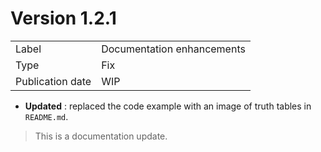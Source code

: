 # Version 1.2.1

|                  |                            |
|------------------|----------------------------|
| Label            | Documentation enhancements |
| Type             | Fix                        |
| Publication date | WIP                        |

- **Updated** : replaced the code example with an image of truth tables in `README.md`. 

> This is a documentation update.